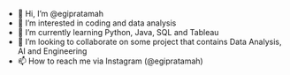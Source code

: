 - 👋 Hi, I’m @egipratamah
- 👀 I’m interested in coding and data analysis
- 🌱 I’m currently learning Python, Java, SQL and Tableau
- 💞️ I’m looking to collaborate on some project that contains Data Analysis, AI and Engineering
- 📫 How to reach me via Instagram (@egipratamah)

<!---
egipratamah/egipratamah is a ✨ special ✨ repository because its `README.md` (this file) appears on your GitHub profile.
You can click the Preview link to take a look at your changes.
--->
